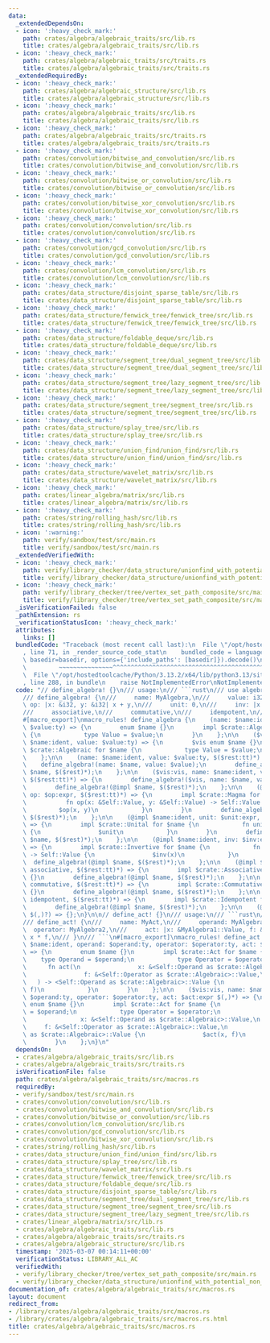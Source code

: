 ```yaml
---
data:
  _extendedDependsOn:
  - icon: ':heavy_check_mark:'
    path: crates/algebra/algebraic_traits/src/lib.rs
    title: crates/algebra/algebraic_traits/src/lib.rs
  - icon: ':heavy_check_mark:'
    path: crates/algebra/algebraic_traits/src/traits.rs
    title: crates/algebra/algebraic_traits/src/traits.rs
  _extendedRequiredBy:
  - icon: ':heavy_check_mark:'
    path: crates/algebra/algebraic_structure/src/lib.rs
    title: crates/algebra/algebraic_structure/src/lib.rs
  - icon: ':heavy_check_mark:'
    path: crates/algebra/algebraic_traits/src/lib.rs
    title: crates/algebra/algebraic_traits/src/lib.rs
  - icon: ':heavy_check_mark:'
    path: crates/algebra/algebraic_traits/src/traits.rs
    title: crates/algebra/algebraic_traits/src/traits.rs
  - icon: ':heavy_check_mark:'
    path: crates/convolution/bitwise_and_convolution/src/lib.rs
    title: crates/convolution/bitwise_and_convolution/src/lib.rs
  - icon: ':heavy_check_mark:'
    path: crates/convolution/bitwise_or_convolution/src/lib.rs
    title: crates/convolution/bitwise_or_convolution/src/lib.rs
  - icon: ':heavy_check_mark:'
    path: crates/convolution/bitwise_xor_convolution/src/lib.rs
    title: crates/convolution/bitwise_xor_convolution/src/lib.rs
  - icon: ':heavy_check_mark:'
    path: crates/convolution/convolution/src/lib.rs
    title: crates/convolution/convolution/src/lib.rs
  - icon: ':heavy_check_mark:'
    path: crates/convolution/gcd_convolution/src/lib.rs
    title: crates/convolution/gcd_convolution/src/lib.rs
  - icon: ':heavy_check_mark:'
    path: crates/convolution/lcm_convolution/src/lib.rs
    title: crates/convolution/lcm_convolution/src/lib.rs
  - icon: ':heavy_check_mark:'
    path: crates/data_structure/disjoint_sparse_table/src/lib.rs
    title: crates/data_structure/disjoint_sparse_table/src/lib.rs
  - icon: ':heavy_check_mark:'
    path: crates/data_structure/fenwick_tree/fenwick_tree/src/lib.rs
    title: crates/data_structure/fenwick_tree/fenwick_tree/src/lib.rs
  - icon: ':heavy_check_mark:'
    path: crates/data_structure/foldable_deque/src/lib.rs
    title: crates/data_structure/foldable_deque/src/lib.rs
  - icon: ':heavy_check_mark:'
    path: crates/data_structure/segment_tree/dual_segment_tree/src/lib.rs
    title: crates/data_structure/segment_tree/dual_segment_tree/src/lib.rs
  - icon: ':heavy_check_mark:'
    path: crates/data_structure/segment_tree/lazy_segment_tree/src/lib.rs
    title: crates/data_structure/segment_tree/lazy_segment_tree/src/lib.rs
  - icon: ':heavy_check_mark:'
    path: crates/data_structure/segment_tree/segment_tree/src/lib.rs
    title: crates/data_structure/segment_tree/segment_tree/src/lib.rs
  - icon: ':heavy_check_mark:'
    path: crates/data_structure/splay_tree/src/lib.rs
    title: crates/data_structure/splay_tree/src/lib.rs
  - icon: ':heavy_check_mark:'
    path: crates/data_structure/union_find/union_find/src/lib.rs
    title: crates/data_structure/union_find/union_find/src/lib.rs
  - icon: ':heavy_check_mark:'
    path: crates/data_structure/wavelet_matrix/src/lib.rs
    title: crates/data_structure/wavelet_matrix/src/lib.rs
  - icon: ':heavy_check_mark:'
    path: crates/linear_algebra/matrix/src/lib.rs
    title: crates/linear_algebra/matrix/src/lib.rs
  - icon: ':heavy_check_mark:'
    path: crates/string/rolling_hash/src/lib.rs
    title: crates/string/rolling_hash/src/lib.rs
  - icon: ':warning:'
    path: verify/sandbox/test/src/main.rs
    title: verify/sandbox/test/src/main.rs
  _extendedVerifiedWith:
  - icon: ':heavy_check_mark:'
    path: verify/library_checker/data_structure/unionfind_with_potential_non_commutative_group/src/main.rs
    title: verify/library_checker/data_structure/unionfind_with_potential_non_commutative_group/src/main.rs
  - icon: ':heavy_check_mark:'
    path: verify/library_checker/tree/vertex_set_path_composite/src/main.rs
    title: verify/library_checker/tree/vertex_set_path_composite/src/main.rs
  _isVerificationFailed: false
  _pathExtension: rs
  _verificationStatusIcon: ':heavy_check_mark:'
  attributes:
    links: []
  bundledCode: "Traceback (most recent call last):\n  File \"/opt/hostedtoolcache/Python/3.13.2/x64/lib/python3.13/site-packages/onlinejudge_verify/documentation/build.py\"\
    , line 71, in _render_source_code_stat\n    bundled_code = language.bundle(stat.path,\
    \ basedir=basedir, options={'include_paths': [basedir]}).decode()\n          \
    \         ~~~~~~~~~~~~~~~^^^^^^^^^^^^^^^^^^^^^^^^^^^^^^^^^^^^^^^^^^^^^^^^^^^^^^^^^^^^^^^^^^\n\
    \  File \"/opt/hostedtoolcache/Python/3.13.2/x64/lib/python3.13/site-packages/onlinejudge_verify/languages/rust.py\"\
    , line 288, in bundle\n    raise NotImplementedError\nNotImplementedError\n"
  code: "// define_algebra! {}\n/// usage:\n/// ```rust\n/// use algebraic_traits::define_algebra;\n\
    /// define_algebra! {\n///     name: MyAlgebra,\n///     value: i32,\n///    \
    \ op: |x: &i32, y: &i32| x + y,\n///     unit: 0,\n///     inv: |x: &i32| -x,\n\
    ///     associative,\n///     commutative,\n///     idempotent,\n/// }\n/// ```\n\
    #[macro_export]\nmacro_rules! define_algebra {\n    (name: $name:ident, value:\
    \ $value:ty) => {\n        enum $name {}\n        impl $crate::Algebraic for $name\
    \ {\n            type Value = $value;\n        }\n    };\n\n    ($vis:vis, name:\
    \ $name:ident, value: $value:ty) => {\n        $vis enum $name {}\n        impl\
    \ $crate::Algebraic for $name {\n            type Value = $value;\n        }\n\
    \    };\n\n    (name: $name:ident, value: $value:ty, $($rest:tt)*) => {\n    \
    \    define_algebra!(name: $name, value: $value);\n        define_algebra!(@impl\
    \ $name, $($rest)*);\n    };\n\n    ($vis:vis, name: $name:ident, value: $value:ty,\
    \ $($rest:tt)*) => {\n        define_algebra!($vis, name: $name, value: $value);\n\
    \        define_algebra!(@impl $name, $($rest)*);\n    };\n\n    (@impl $name:ident,\
    \ op: $op:expr, $($rest:tt)*) => {\n        impl $crate::Magma for $name {\n \
    \           fn op(x: &Self::Value, y: &Self::Value) -> Self::Value {\n       \
    \         $op(x, y)\n            }\n        }\n        define_algebra!(@impl $name,\
    \ $($rest)*);\n    };\n\n    (@impl $name:ident, unit: $unit:expr, $($rest:tt)*)\
    \ => {\n        impl $crate::Unital for $name {\n            fn unit() -> Self::Value\
    \ {\n                $unit\n            }\n        }\n        define_algebra!(@impl\
    \ $name, $($rest)*);\n    };\n\n    (@impl $name:ident, inv: $inv:expr, $($rest:tt)*)\
    \ => {\n        impl $crate::Invertive for $name {\n            fn inv(x: &Self::Value)\
    \ -> Self::Value {\n                $inv(x)\n            }\n        }\n      \
    \  define_algebra!(@impl $name, $($rest)*);\n    };\n\n    (@impl $name:ident,\
    \ associative, $($rest:tt)*) => {\n        impl $crate::Associative for $name\
    \ {}\n        define_algebra!(@impl $name, $($rest)*);\n    };\n\n    (@impl $name:ident,\
    \ commutative, $($rest:tt)*) => {\n        impl $crate::Commutative for $name\
    \ {}\n        define_algebra!(@impl $name, $($rest)*);\n    };\n\n    (@impl $name:ident,\
    \ idempotent, $($rest:tt)*) => {\n        impl $crate::Idempotent for $name {}\n\
    \        define_algebra!(@impl $name, $($rest)*);\n    };\n\n    (@impl $name:ident\
    \ $(,)?) => {};\n}\n\n// define_act! {}\n/// usage:\n/// ```rust\n/// use algebraic_traits::define_act;\n\
    /// define_act! {\n///     name: MyAct,\n///     operand: MyAlgebra1,\n///   \
    \  operator: MyAlgebra2,\n///     act: |x: &MyAlgebra1::Value, f: &MyAlgebra2::Value|\
    \ x * f,\n/// }\n/// ```\n#[macro_export]\nmacro_rules! define_act {\n    (name:\
    \ $name:ident, operand: $operand:ty, operator: $operator:ty, act: $act:expr $(,)*)\
    \ => {\n        enum $name {}\n        impl $crate::Act for $name {\n        \
    \    type Operand = $operand;\n            type Operator = $operator;\n      \
    \      fn act(\n                x: &<Self::Operand as $crate::Algebraic>::Value,\n\
    \                f: &<Self::Operator as $crate::Algebraic>::Value,\n         \
    \   ) -> <Self::Operand as $crate::Algebraic>::Value {\n                $act(x,\
    \ f)\n            }\n        }\n    };\n\n    ($vis:vis, name: $name:ident, operand:\
    \ $operand:ty, operator: $operator:ty, act: $act:expr $(,)*) => {\n        $vis\
    \ enum $name {}\n        impl $crate::Act for $name {\n            type Operand\
    \ = $operand;\n            type Operator = $operator;\n            fn act(\n \
    \               x: &<Self::Operand as $crate::Algebraic>::Value,\n           \
    \     f: &<Self::Operator as $crate::Algebraic>::Value,\n            ) -> <Self::Operand\
    \ as $crate::Algebraic>::Value {\n                $act(x, f)\n            }\n\
    \        }\n    };\n}\n"
  dependsOn:
  - crates/algebra/algebraic_traits/src/lib.rs
  - crates/algebra/algebraic_traits/src/traits.rs
  isVerificationFile: false
  path: crates/algebra/algebraic_traits/src/macros.rs
  requiredBy:
  - verify/sandbox/test/src/main.rs
  - crates/convolution/convolution/src/lib.rs
  - crates/convolution/bitwise_and_convolution/src/lib.rs
  - crates/convolution/bitwise_or_convolution/src/lib.rs
  - crates/convolution/lcm_convolution/src/lib.rs
  - crates/convolution/gcd_convolution/src/lib.rs
  - crates/convolution/bitwise_xor_convolution/src/lib.rs
  - crates/string/rolling_hash/src/lib.rs
  - crates/data_structure/union_find/union_find/src/lib.rs
  - crates/data_structure/splay_tree/src/lib.rs
  - crates/data_structure/wavelet_matrix/src/lib.rs
  - crates/data_structure/fenwick_tree/fenwick_tree/src/lib.rs
  - crates/data_structure/foldable_deque/src/lib.rs
  - crates/data_structure/disjoint_sparse_table/src/lib.rs
  - crates/data_structure/segment_tree/dual_segment_tree/src/lib.rs
  - crates/data_structure/segment_tree/segment_tree/src/lib.rs
  - crates/data_structure/segment_tree/lazy_segment_tree/src/lib.rs
  - crates/linear_algebra/matrix/src/lib.rs
  - crates/algebra/algebraic_traits/src/lib.rs
  - crates/algebra/algebraic_traits/src/traits.rs
  - crates/algebra/algebraic_structure/src/lib.rs
  timestamp: '2025-03-07 00:14:11+00:00'
  verificationStatus: LIBRARY_ALL_AC
  verifiedWith:
  - verify/library_checker/tree/vertex_set_path_composite/src/main.rs
  - verify/library_checker/data_structure/unionfind_with_potential_non_commutative_group/src/main.rs
documentation_of: crates/algebra/algebraic_traits/src/macros.rs
layout: document
redirect_from:
- /library/crates/algebra/algebraic_traits/src/macros.rs
- /library/crates/algebra/algebraic_traits/src/macros.rs.html
title: crates/algebra/algebraic_traits/src/macros.rs
---
```

